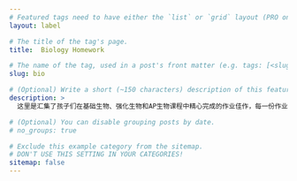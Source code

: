 ```yaml
---
# Featured tags need to have either the `list` or `grid` layout (PRO only).
layout: label

# The title of the tag's page.
title:  Biology Homework

# The name of the tag, used in a post's front matter (e.g. tags: [<slug>]).
slug: bio

# (Optional) Write a short (~150 characters) description of this featured tag.
description: >
  这里是汇集了孩子们在基础生物、强化生物和AP生物课程中精心完成的作业佳作，每一份作业都是灵感和创意的呈现，让我们共同见证孩子们在生物学道路上的成长与进步！

# (Optional) You can disable grouping posts by date.
# no_groups: true

# Exclude this example category from the sitemap.
# DON'T USE THIS SETTING IN YOUR CATEGORIES!
sitemap: false
---
```

